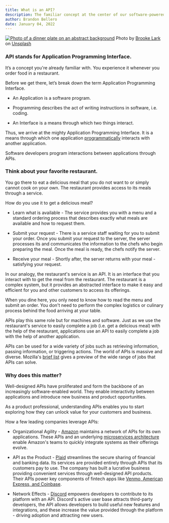 ```yaml
---
title: What is an API?
description: The familiar concept at the center of our software-powered world.
author: Brandon Bellero
date: January 04, 2022
---
```


[![Photo of a dinner plate on an abstract background](https://substackcdn.com/image/fetch/$s_!FDy6!,w_1456,c_limit,f_auto,q_auto:good,fl_progressive:steep/https%3A%2F%2Fsubstack-post-media.s3.amazonaws.com%2Fpublic%2Fimages%2F0ca6178d-cd64-4025-9724-36937013e880_5760x3840.jpeg)](https://substackcdn.com/image/fetch/$s_!FDy6!,f_auto,q_auto:good,fl_progressive:steep/https%3A%2F%2Fsubstack-post-media.s3.amazonaws.com%2Fpublic%2Fimages%2F0ca6178d-cd64-4025-9724-36937013e880_5760x3840.jpeg) Photo by [Brooke Lark](https://unsplash.com/@brookelark?utm_content=creditCopyText&utm_medium=referral&utm_source=unsplash) on [Unsplash](https://unsplash.com/photos/pasta-dish-on-brown-plate-4J059aGa5s4?utm_content=creditCopyText&utm_medium=referral&utm_source=unsplash)

### **API stands for Application Programming Interface.**

It’s a concept you're already familiar with. You experience it whenever you order food in a restaurant.

Before we get there, let’s break down the term Application Programming Interface.

  * An Application is a software program.

  * Programming describes the act of writing instructions in software, i.e. coding.

  * An Interface is a means through which two things interact. 

Thus, we arrive at the mighty Application Programming Interface. It is a means through which one application [programmatically](https://www.dictionary.com/browse/programmatically#:~:text=Programmatically%20means%20done%20using%20a%20computer%20program.&text=Programmatically%20is%20used%20to%20refer,manually%20\(by%20a%20person\).) interacts with another application.

Software developers program interactions between applications through APIs.

###  **Think about your favorite restaurant.**

You go there to eat a delicious meal that you do not want to or simply cannot cook on your own. The restaurant provides access to its meals through a service.

How do you use it to get a delicious meal?

  * Learn what is available - The service provides you with a menu and a standard ordering process that describes exactly what meals are available and how to request them.

  * Submit your request - There is a service staff waiting for you to submit your order. Once you submit your request to the server, the server processes its and communicates the information to the chefs who begin preparing the meal. Once the meal is ready, the chefs notify the server.

  * Receive your meal - Shortly after, the server returns with your meal - satisfying your request.

In our analogy, the restaurant's service is an API. It is an interface that you interact with to get the meal from the restaurant. The restaurant is a complex system, but it provides an abstracted interface to make it easy and efficient for you and other customers to access its offerings.

When you dine here, you only need to know how to read the menu and submit an order. You don't need to perform the complex logistics or culinary process behind the food arriving at your table. 

APIs play this same role but for machines and software. Just as we use the restaurant's service to easily complete a job (i.e. get a delicious meal) with the help of the restaurant, applications use an API to easily complete a job with the help of another application.

APIs can be used for a wide variety of jobs such as retrieving information, passing information, or triggering actions. The world of APIs is massive and diverse. Mozilla's [brief list](https://developer.mozilla.org/en-US/docs/Glossary/API) gives a preview of the wide range of jobs that APIs can solve.

###  **Why does this matter?**

Well-designed APIs have proliferated and form the backbone of an increasingly software-enabled world. They enable interactivity between applications and introduce new business and product opportunities.

As a product professional, understanding APIs enables you to start exploring how they can unlock value for your customers and business.

How a few leading companies leverage APIs:

  * Organizational Agility - [Amazon](https://brandonbellero.com/what-is-an-api/amazon.com) maintains a network of APIs for its own applications. These APIs and an underlying [microservices architecture](https://thenewstack.io/led-amazon-microservices-architecture/) enable Amazon's teams to quickly integrate systems as their offerings evolve.

  * API as the Product - [Plaid](https://plaid.com/) streamlines the secure sharing of financial and banking data. Its services are provided entirely through APIs that its customers pay to use. The company has built a lucrative business providing convenient services through well-designed API products. Their APIs power key components of fintech apps like [Venmo, American Express, and Coinbase](https://www.cnbc.com/2018/10/04/meet-the-startup-that-powers-venmo-robinhood-and-other-big-apps.html).

  * Network Effects - [Discord](https://discord.com/) empowers developers to contribute to its platform with an API. Discord's active user base attracts third-party developers, the API allows developers to build useful new features and integrations, and these increase the value provided through the platform - driving adoption and attracting new users.
